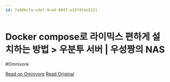 ```yaml
---
id: 7a886cfa-cdef-4ca4-8047-e1474fee5221
---
```


# Docker compose로 라이믹스 편하게 설치하는 방법 > 우분투 서버 | 우성짱의 NAS
#Omnivore

[Read on Omnivore](https://omnivore.app/me/docker-compose-nas-18fd2e94a54)
[Read Original](https://www.wsgvet.com/ubuntu/125)

